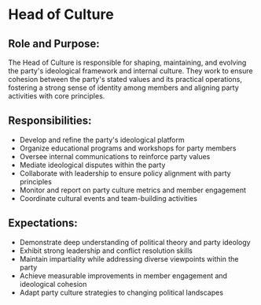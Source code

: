 # Head of Culture

## Role and Purpose:
The Head of Culture is responsible for shaping, maintaining, and evolving the party's ideological framework and internal culture. They work to ensure cohesion between the party's stated values and its practical operations, fostering a strong sense of identity among members and aligning party activities with core principles.

## Responsibilities:
- Develop and refine the party's ideological platform
- Organize educational programs and workshops for party members
- Oversee internal communications to reinforce party values
- Mediate ideological disputes within the party
- Collaborate with leadership to ensure policy alignment with party principles
- Monitor and report on party culture metrics and member engagement
- Coordinate cultural events and team-building activities

## Expectations:
- Demonstrate deep understanding of political theory and party ideology
- Exhibit strong leadership and conflict resolution skills
- Maintain impartiality while addressing diverse viewpoints within the party
- Achieve measurable improvements in member engagement and ideological cohesion
- Adapt party culture strategies to changing political landscapes